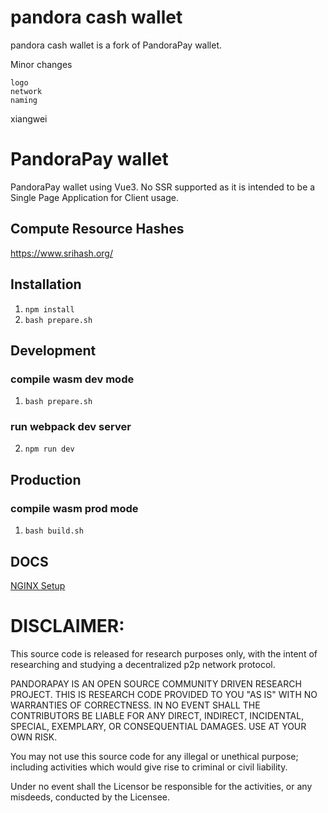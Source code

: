 # pandora cash wallet

pandora cash wallet is a fork of PandoraPay wallet. 

Minor changes
```
logo
network
naming
```

xiangwei


# PandoraPay wallet

PandoraPay wallet using Vue3. No SSR supported as it is intended to be a Single Page Application for Client usage.

## Compute Resource Hashes
https://www.srihash.org/

## Installation

1. `npm install`
2. `bash prepare.sh`

## Development

### compile wasm dev mode

1. `bash prepare.sh`

### run webpack dev server 
2. `npm run dev`

## Production

### compile wasm prod mode
1. `bash build.sh`

## DOCS

[NGINX Setup](/wiki/nginx.md)

# DISCLAIMER:
This source code is released for research purposes only, with the intent of researching and studying a decentralized p2p network protocol.

PANDORAPAY IS AN OPEN SOURCE COMMUNITY DRIVEN RESEARCH PROJECT. THIS IS RESEARCH CODE PROVIDED TO YOU "AS IS" WITH NO WARRANTIES OF CORRECTNESS. IN NO EVENT SHALL THE CONTRIBUTORS BE LIABLE FOR ANY DIRECT, INDIRECT, INCIDENTAL, SPECIAL, EXEMPLARY, OR CONSEQUENTIAL DAMAGES. USE AT YOUR OWN RISK.

You may not use this source code for any illegal or unethical purpose; including activities which would give rise to criminal or civil liability.

Under no event shall the Licensor be responsible for the activities, or any misdeeds, conducted by the Licensee.
